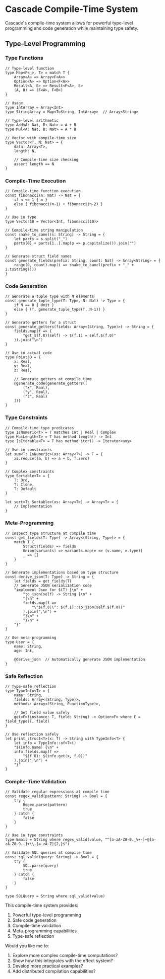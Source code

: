 # Cascade Compile-Time System

Cascade's compile-time system allows for powerful type-level programming and code generation while maintaining type safety.

## Type-Level Programming

### Type Functions

```cascade
// Type-level function
type Map<F<_>, T> = match T {
    Array<A> => Array<F<A>>
    Option<A> => Option<F<A>>
    Result<A, E> => Result<F<A>, E>
    (A, B) => (F<A>, F<B>)
}

// Usage
type IntArray = Array<Int>
type StringArray = Map<ToString, IntArray>  // Array<String>

// Type-level arithmetic
type Add<A: Nat, B: Nat> = A + B
type Mul<A: Nat, B: Nat> = A * B

// Vector with compile-time size
type Vector<T, N: Nat> = {
    data: Array<T>,
    length: N,
    
    // Compile-time size checking
    assert length == N
}
```

### Compile-Time Execution

```cascade
// Compile-time function execution
const fibonacci(n: Nat) -> Nat = {
    if n <= 1 { n }
    else { fibonacci(n-1) + fibonacci(n-2) }
}

// Use in type
type Vector10 = Vector<Int, fibonacci(10)>

// Compile-time string manipulation
const snake_to_camel(s: String) -> String = {
    let parts = s.split("_")
    parts[0] + parts[1..].map(p => p.capitalize()).join("")
}

// Generate struct field names
const generate_fields(prefix: String, count: Nat) -> Array<String> = {
    range(0, count).map(i => snake_to_camel(prefix + "_" + i.toString()))
}
```

### Code Generation

```cascade
// Generate a tuple type with N elements
const generate_tuple_type(T: Type, N: Nat) -> Type = {
    if N == 0 { Unit }
    else { (T, generate_tuple_type(T, N-1)) }
}

// Generate getters for a struct
const generate_getters(fields: Array<(String, Type)>) -> String = {
    fields.map(f => {
        "get_$(f.0)(self) -> $(f.1) = self.$(f.0)"
    }).join("\n")
}

// Use in actual code
type Point3D = {
    x: Real,
    y: Real,
    z: Real,
    
    // Generate getters at compile time
    @generate_code(generate_getters([
        ("x", Real),
        ("y", Real),
        ("z", Real)
    ]))
}
```

### Type Constraints

```cascade
// Compile-time type predicates
type IsNumeric<T> = T matches Int | Real | Complex
type HasLength<T> = T has method length() -> Int
type IsIterable<T> = T has method iter() -> Iterator<any>

// Use in constraints
let sum<T: IsNumeric>(xs: Array<T>) -> T = {
    xs.reduce((a, b) => a + b, T.zero)
}

// Complex constraints
type Sortable<T> = {
    T: Ord,
    T: Clone,
    T: Default
}

let sort<T: Sortable>(xs: Array<T>) -> Array<T> = {
    // Implementation
}
```

### Meta-Programming

```cascade
// Inspect type structure at compile time
const get_fields(T: Type) -> Array<(String, Type)> = {
    match T {
        Struct(fields) => fields
        Union(variants) => variants.map(v => (v.name, v.type))
        _ => []
    }
}

// Generate implementations based on type structure
const derive_json(T: Type) -> String = {
    let fields = get_fields(T)
    // Generate JSON serialization code
    "implement Json for $(T) {\n" +
        "to_json(self) -> String {\n" +
        "{\n" +
        fields.map(f => 
            "\"$(f.0)\": $(f.1)::to_json(self.$(f.0))"
        ).join(",\n") +
        "}\n" +
        "}\n" +
    "}"
}

// Use meta-programming
type User = {
    name: String,
    age: Int,
    
    @derive_json  // Automatically generate JSON implementation
}
```

### Safe Reflection

```cascade
// Type-safe reflection
type TypeInfo<T> = {
    name: String,
    fields: Array<(String, Type)>,
    methods: Array<(String, FunctionType)>,
    
    // Get field value safely
    get<F>(instance: T, field: String) -> Option<F> where F = field_type(T, field)
}

// Use reflection safely
let print_struct<T>(x: T) -> String with TypeInfo<T> {
    let info = TypeInfo::of<T>()
    "$(info.name) {\n" +
    info.fields.map(f => 
        "$(f.0): $(info.get(x, f.0))"
    ).join(",\n") +
    "}"
}
```

### Compile-Time Validation

```cascade
// Validate regular expressions at compile time
const regex_valid(pattern: String) -> Bool = {
    try {
        Regex.parse(pattern)
        true
    } catch {
        false
    }
}

// Use in type constraints
type Email = String where regex_valid(value, "^[a-zA-Z0-9._%+-]+@[a-zA-Z0-9.-]+\\.[a-zA-Z]{2,}$")

// Validate SQL queries at compile time
const sql_valid(query: String) -> Bool = {
    try {
        SQL.parse(query)
        true
    } catch {
        false
    }
}

type SQLQuery = String where sql_valid(value)
```

This compile-time system provides:
1. Powerful type-level programming
2. Safe code generation
3. Compile-time validation
4. Meta-programming capabilities
5. Type-safe reflection

Would you like me to:
1. Explore more complex compile-time computations?
2. Show how this integrates with the effect system?
3. Develop more practical examples?
4. Add distributed compilation capabilities?
